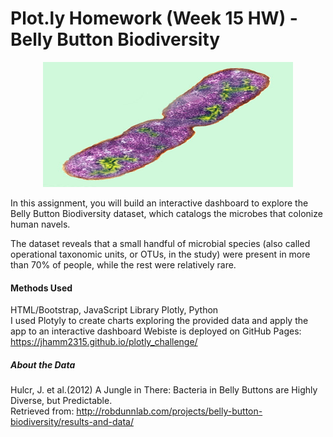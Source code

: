 # Plot.ly Homework (Week 15 HW) - Belly Button Biodiversity

<p align="center">
  <img width="400" height="200" src="bacteria.jpg">
</p>


In this assignment, you will build an interactive dashboard to explore the Belly Button Biodiversity dataset, which catalogs the microbes that colonize human navels.

The dataset reveals that a small handful of microbial species (also called operational taxonomic units, or OTUs, in the study) were present in more than 70% of people, while the rest were relatively rare.

#### Methods Used
HTML/Bootstrap, JavaScript Library Plotly, Python\
I used Plotyly to create charts exploring the provided data and apply the app to an interactive dashboard
Webiste is deployed on GitHub Pages: https://jhamm2315.github.io/plotly_challenge/


##### About the Data
Hulcr, J. et al.(2012) A Jungle in There: Bacteria in Belly Buttons are Highly Diverse, but Predictable. \
Retrieved from: http://robdunnlab.com/projects/belly-button-biodiversity/results-and-data/

